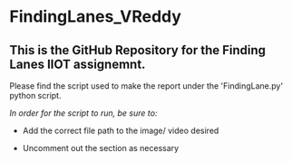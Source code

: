 # FindingLanes_VReddy

## This is the GitHub Repository for the Finding Lanes IIOT assignemnt.

Please find the script used to make the report under the 'FindingLane.py' python script.

*_In order for the script to run, be sure to:_*

  * Add the correct file path to the image/ video desired 
  
  * Uncomment out the section as necessary
